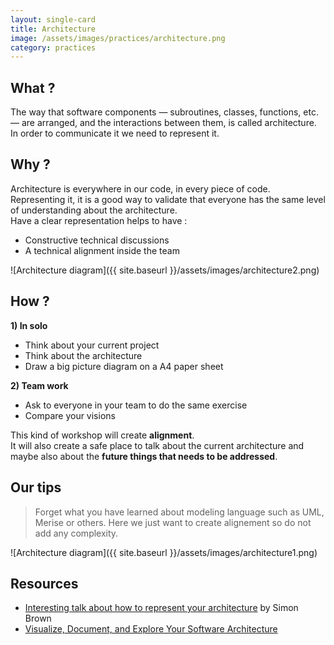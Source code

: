 ```yaml
---
layout: single-card
title: Architecture
image: /assets/images/practices/architecture.png
category: practices
---
```



## What ?
The way that software components — subroutines, classes, functions, etc. — are arranged, and the interactions between them, is called architecture.  
In order to communicate it we need to represent it.

## Why ?
Architecture is everywhere in our code, in every piece of code. Representing it, it is a good way to validate that everyone has the same level of understanding about the architecture.  
Have a clear representation helps to have :
* Constructive technical discussions
* A technical alignment inside the team

![Architecture diagram]({{ site.baseurl }}/assets/images/architecture2.png)

## How ?
**1) In solo**
* Think about your current project
* Think about the architecture
* Draw a big picture diagram on a A4 paper sheet

**2) Team work**
* Ask to everyone in your team to do the same exercise
* Compare your visions

This kind of workshop will create **alignment**.  
It will also create a safe place to talk about the current architecture and maybe also about the **future things that needs to be addressed**.

## Our tips
> Forget what you have learned about modeling language such as UML, Merise or others. Here we just want to create alignement so do not add any complexity.

![Architecture diagram]({{ site.baseurl }}/assets/images/architecture1.png)

## Resources
* [Interesting talk about how to represent your architecture](https://www.youtube.com/watch?v=oDpdaXt0HQI) by Simon Brown
* [Visualize, Document, and Explore Your Software Architecture](https://academy.realm.io/posts/gotocph-simon-brown-visualize-document-explore-your-software-architecture/)
